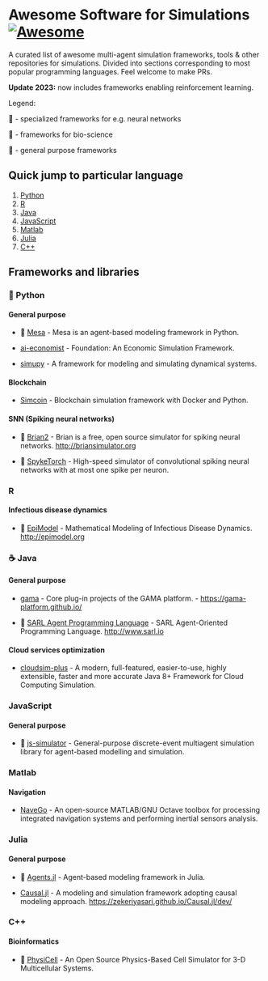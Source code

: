 # Awesome Software for Simulations [![Awesome](https://cdn.rawgit.com/sindresorhus/awesome/d7305f38d29fed78fa85652e3a63e154dd8e8829/media/badge.svg)](https://github.com/sindresorhus/awesome)

A curated list of awesome multi-agent simulation frameworks, tools &amp; other repositories for simulations. Divided into sections corresponding to most popular programming languages. Feel welcome to make PRs.

**Update 2023:** now includes frameworks enabling reinforcement learning.

Legend:

🧠 - specialized frameworks for e.g. neural networks

🦠 - frameworks for bio-science

🧰 - general purpose frameworks

## Quick jump to particular language

1. [Python](https://github.com/oskar-j/awesome-sim-software#snake-python)
2. [R](https://github.com/oskar-j/awesome-sim-software#r)
3. [Java](https://github.com/oskar-j/awesome-sim-software#coffee-java)
4. [JavaScript](https://github.com/oskar-j/awesome-sim-software#javascript)
5. [Matlab](https://github.com/oskar-j/awesome-sim-software#matlab)
6. [Julia](https://github.com/oskar-j/awesome-sim-software#julia)
7. [C++](https://github.com/oskar-j/awesome-sim-software#c)

## Frameworks and libraries

### :snake: Python

#### General purpose

* 🧰 [Mesa](https://github.com/projectmesa/mesa) - Mesa is an agent-based modeling framework in Python.

* [ai-economist](https://github.com/salesforce/ai-economist) - Foundation: An Economic Simulation Framework.

* [simupy](https://github.com/simupy/simupy) - A framework for modeling and simulating dynamical systems.

#### Blockchain

* [Simcoin](https://github.com/sbaresearch/simcoin) - Blockchain simulation framework with Docker and Python.

#### SNN (Spiking neural networks)

* 🧠 [Brian2](https://github.com/brian-team/brian2) - Brian is a free, open source simulator for spiking neural networks. http://briansimulator.org

* 🧠 [SpykeTorch](https://github.com/miladmozafari/SpykeTorch) - High-speed simulator of convolutional spiking neural networks with at most one spike per neuron.

### R

#### Infectious disease dynamics

* 🦠 [EpiModel](https://github.com/statnet/EpiModel) - Mathematical Modeling of Infectious Disease Dynamics. http://epimodel.org

### :coffee: Java

#### General purpose

* [gama](https://github.com/gama-platform/gama) - Core plug-in projects of the GAMA platform. - https://gama-platform.github.io/

* 🧰 [SARL Agent Programming Language](https://github.com/sarl/sarl) - SARL Agent-Oriented Programming Language. http://www.sarl.io

#### Cloud services optimization

* [cloudsim-plus](https://github.com/manoelcampos/cloudsim-plus) - A modern, full-featured, easier-to-use, highly extensible, faster and more accurate Java 8+ Framework for Cloud Computing Simulation.

### JavaScript

#### General purpose

* 🧰 [js-simulator](https://github.com/chen0040/js-simulator) - General-purpose discrete-event multiagent simulation library for agent-based modelling and simulation.

### Matlab

#### Navigation

* [NaveGo](https://github.com/rodralez/NaveGo) - An open-source MATLAB/GNU Octave toolbox for processing integrated navigation systems and performing inertial sensors analysis.

### Julia

#### General purpose

* 🧰 [Agents.jl](https://github.com/JuliaDynamics/Agents.jl) - Agent-based modeling framework in Julia.

* [Causal.jl](https://github.com/zekeriyasari/Causal.jl) - A modeling and simulation framework adopting causal modeling approach. https://zekeriyasari.github.io/Causal.jl/dev/

### C++

#### Bioinformatics

* 🦠 [PhysiCell](https://github.com/MathCancer/PhysiCell) - An Open Source Physics-Based Cell Simulator for 3-D Multicellular Systems.
